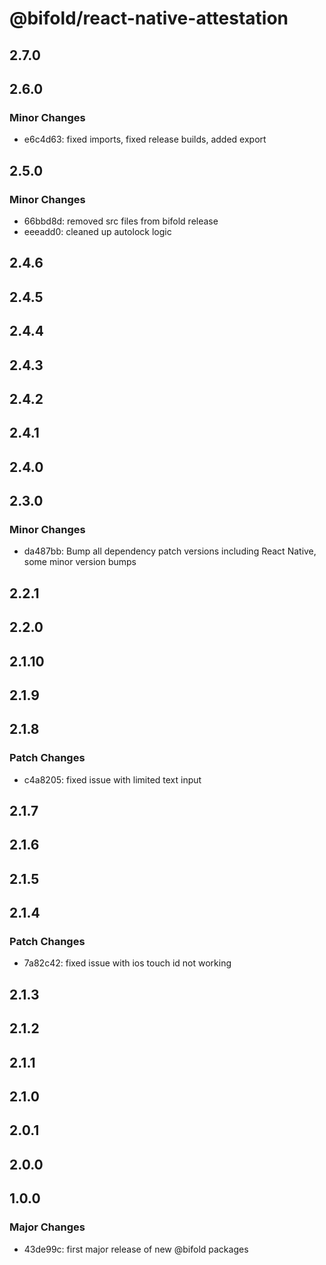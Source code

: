 # @bifold/react-native-attestation

## 2.7.0

## 2.6.0

### Minor Changes

- e6c4d63: fixed imports, fixed release builds, added export

## 2.5.0

### Minor Changes

- 66bbd8d: removed src files from bifold release
- eeeadd0: cleaned up autolock logic

## 2.4.6

## 2.4.5

## 2.4.4

## 2.4.3

## 2.4.2

## 2.4.1

## 2.4.0

## 2.3.0

### Minor Changes

- da487bb: Bump all dependency patch versions including React Native, some minor version bumps

## 2.2.1

## 2.2.0

## 2.1.10

## 2.1.9

## 2.1.8

### Patch Changes

- c4a8205: fixed issue with limited text input

## 2.1.7

## 2.1.6

## 2.1.5

## 2.1.4

### Patch Changes

- 7a82c42: fixed issue with ios touch id not working

## 2.1.3

## 2.1.2

## 2.1.1

## 2.1.0

## 2.0.1

## 2.0.0

## 1.0.0

### Major Changes

- 43de99c: first major release of new @bifold packages
